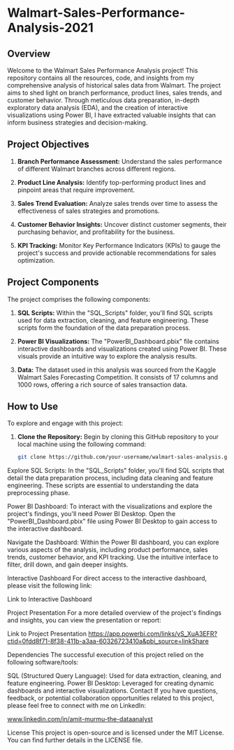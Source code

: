 # Walmart-Sales-Performance-Analysis-2021
## Overview

Welcome to the Walmart Sales Performance Analysis project! This repository contains all the resources, code, and insights from my comprehensive analysis of historical sales data from Walmart. The project aims to shed light on branch performance, product lines, sales trends, and customer behavior. Through meticulous data preparation, in-depth exploratory data analysis (EDA), and the creation of interactive visualizations using Power BI, I have extracted valuable insights that can inform business strategies and decision-making.

## Project Objectives

1. **Branch Performance Assessment:** Understand the sales performance of different Walmart branches across different regions.

2. **Product Line Analysis:** Identify top-performing product lines and pinpoint areas that require improvement.

3. **Sales Trend Evaluation:** Analyze sales trends over time to assess the effectiveness of sales strategies and promotions.

4. **Customer Behavior Insights:** Uncover distinct customer segments, their purchasing behavior, and profitability for the business.

5. **KPI Tracking:** Monitor Key Performance Indicators (KPIs) to gauge the project's success and provide actionable recommendations for sales optimization.

## Project Components

The project comprises the following components:

1. **SQL Scripts:** Within the "SQL_Scripts" folder, you'll find SQL scripts used for data extraction, cleaning, and feature engineering. These scripts form the foundation of the data preparation process.

2. **Power BI Visualizations:** The "PowerBI_Dashboard.pbix" file contains interactive dashboards and visualizations created using Power BI. These visuals provide an intuitive way to explore the analysis results.

3. **Data:** The dataset used in this analysis was sourced from the Kaggle Walmart Sales Forecasting Competition. It consists of 17 columns and 1000 rows, offering a rich source of sales transaction data.

## How to Use

To explore and engage with this project:

1. **Clone the Repository:** Begin by cloning this GitHub repository to your local machine using the following command:

   ```bash
   git clone https://github.com/your-username/walmart-sales-analysis.git
Explore SQL Scripts: In the "SQL_Scripts" folder, you'll find SQL scripts that detail the data preparation process, including data cleaning and feature engineering. These scripts are essential to understanding the data preprocessing phase.

Power BI Dashboard: To interact with the visualizations and explore the project's findings, you'll need Power BI Desktop. Open the "PowerBI_Dashboard.pbix" file using Power BI Desktop to gain access to the interactive dashboard.

Navigate the Dashboard: Within the Power BI dashboard, you can explore various aspects of the analysis, including product performance, sales trends, customer behavior, and KPI tracking. Use the intuitive interface to filter, drill down, and gain deeper insights.

Interactive Dashboard
For direct access to the interactive dashboard, please visit the following link:

Link to Interactive Dashboard <!-- Insert a link to the hosted Power BI dashboard if available -->

Project Presentation
For a more detailed overview of the project's findings and insights, you can view the presentation or report:

Link to Project Presentation https://app.powerbi.com/links/vS_XuA3EFR?ctid=0fdd8f71-8f38-411b-a3aa-60326723410a&pbi_source=linkShare

Dependencies
The successful execution of this project relied on the following software/tools:

SQL (Structured Query Language): Used for data extraction, cleaning, and feature engineering.
Power BI Desktop: Leveraged for creating dynamic dashboards and interactive visualizations.
Contact
If you have questions, feedback, or potential collaboration opportunities related to this project, please feel free to connect with me on LinkedIn:

www.linkedin.com/in/amit-murmu-the-dataanalyst


License
This project is open-source and is licensed under the MIT License. You can find further details in the LICENSE file.
